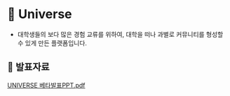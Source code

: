 # 💬 Universe

- 대학생들의 보다 많은 경험 교류를 위하여, 대학을 떠나 과별로 커뮤니티를 형성할 수 있게 만든 플랫폼입니다.

## 💬 발표자료
[UNIVERSE 베타발표PPT.pdf](https://github.com/SonJunHyung/universe-backend/files/10675449/UNIVERSE.PPT.pdf)
